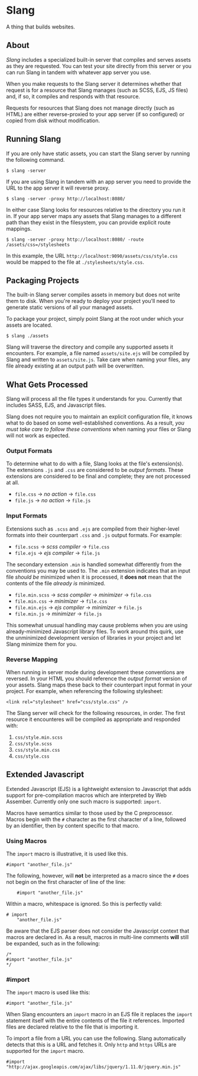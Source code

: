 Slang
======

A thing that builds websites.

About
-----

*Slang* includes a specialized built-in server that compiles and serves assets as they are requested. You can test your site directly from this server or you can run Slang in tandem with whatever app server you use.

When you make requests to the Slang server it determines whether that request is for a resource that Slang manages (such as SCSS, EJS, JS files) and, if so, it compiles and responds with that resource.

Requests for resources that Slang does not manage directly (such as HTML) are either reverse-proxied to your app server (if so configured) or copied from disk without modification.

Running Slang
--------------

If you are only have static assets, you can start the Slang server by running the following command.

	$ slang -server

If you are using Slang in tandem with an app server you need to provide the URL to the app server it will reverse proxy.

	$ slang -server -proxy http://localhost:8080/

In either case Slang looks for resources relative to the directory you run it in. If your app server maps any assets that Slang manages to a different path than they exist in the filesystem, you can provide explicit route mappings.

	$ slang -server -proxy http://localhost:8080/ -route /assets/css=/stylesheets

In this example, the URL `http://localhost:9090/assets/css/style.css` would be mapped to the file at `./stylesheets/style.css`.

Packaging Projects
------------------

The built-in Slang server compiles assets in memory but does not write them to disk. When you're ready to deploy your project you'll need to generate static versions of all your managed assets.

To package your project, simply point Slang at the root under which your assets are located.

	$ slang ./assets

Slang will traverse the directory and compile any supported assets it encounters. For example, a file named `assets/site.ejs` will be compiled by Slang and written to `assets/site.js`. Take care when naming your files, any file already existing at an output path will be overwritten.

What Gets Processed
-------------------

Slang will process all the file types it understands for you. Currently that includes SASS, EJS, and Javascript files.

Slang does not require you to maintain an explicit configuration file, it knows what to do based on some well-established conventions. As a result, *you must take care to follow these conventions* when naming your files or Slang will not work as expected.

### Output Formats

To determine what to do with a file, Slang looks at the file's extension(s). The extensions `.js` and `.css` are considered to be *output formats*. These extensions are considered to be final and complete; they are not processed at all.

* `file.css` → *no action* → `file.css`
* `file.js` → *no action* → `file.js`

### Input Formats

Extensions such as `.scss` and `.ejs` are compiled from their higher-level formats into their counterpart `.css` and `.js` output formats. For example:

* `file.scss` → *scss compiler* → `file.css`
* `file.ejs` → *ejs compiler* → `file.js`

The secondary extension `.min` is handled somewhat differently from the conventions you may be used to. The `.min` extension indicates that an input file *should be* minimized when it is processed, it **does not** mean that the contents of the file *already is* minimized.

* `file.min.scss` → *scss compiler*  → *minimizer* → `file.css`
* `file.min.css` → *minimizer* → `file.css`
* `file.min.ejs` → *ejs compiler*  → *minimizer* → `file.js`
* `file.min.js` → *minimizer* → `file.js`

This somewhat unusual handling may cause problems when you are using already-minimized Javascript library files. To work around this quirk, use the unminimized development version of libraries in your project and let Slang minimize them for you.

### Reverse Mapping

When running in server mode during development these conventions are reversed. In your HTML you should reference the *output format* version of your assets. Slang maps these back to their counterpart input format in your project. For example, when referencing the following stylesheet:

	<link rel="stylesheet" href="css/style.css" />

The Slang server will check for the following resources, in order. The first resource it encounteres will be compiled as appropriate and responded with:

1. `css/style.min.scss`
2. `css/style.scss`
3. `css/style.min.css`
4. `css/style.css`

Extended Javascript
-------------------

Extended Javascript (EJS) is a lightweight extension to Javascript that adds support for pre-compilation macros which are interpreted by Web Assember. Currently only one such macro is supported: `import`.

Macros have semantics similar to those used by the C preprocessor. Macros begin with the `#` character as the first character of a line, followed by an identifier, then by content specific to that macro.

### Using Macros

The `import` macro is illustrative, it is used like this.

	#import "another_file.js"
	
The following, however, will **not** be interpreted as a macro since the `#` does not begin on the first character of line of the line:

	    #import "another_file.js"

Within a macro, whitespace is ignored. So this is perfectly valid:

	# import
		"another_file.js"

Be aware that the EJS parser does not consider the Javascript context that macros are declared in. As a result, macros in multi-line comments **will** still be expanded, such as in the following:

	/*
	#import "another_file.js"
	*/

### #import

The `import` macro is used like this:

	#import "another_file.js"

When Slang encounters an `import` macro in an EJS file it replaces the `import` statement itself with the entire contents of the file it references. Imported files are declared relative to the file that is importing it.

To import a file from a URL you can use the following. Slang automatically detects that this is a URL and fetches it. Only `http` and `https` URLs are supported for the `import` macro.

	#import "http://ajax.googleapis.com/ajax/libs/jquery/1.11.0/jquery.min.js"


